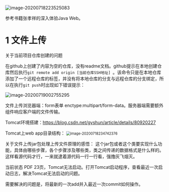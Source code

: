 ![image-20200718223525083](E:\git\gitLearn\Note4DeepintoJAVAWeb\note4DeepintoJavaWeb.assets\image-20200718223525083.png)

参考书籍张孝祥的深入体验Java Web。

# 1 文件上传

关于当前项目仓库创建的问题

在github上创建了内容为空的仓库，没有readme文档。github提示在本地创建仓库然后执行`git remote add origin [当前仓库SSH地址] `。该命令只是在本地仓库添加了一个远程仓库的标签，并没有将本地仓库的分支与远程仓库的分支绑定，所以在执行`git push`时出现如下错误提示：

![image-20200719002755295](E:\git\gitLearn\Note4DeepintoJAVAWeb\note4DeepintoJavaWeb.assets\image-20200719002755295.png)

文件上传浏览器端：form表单 enctype:multipart/form-data。服务器端需要额外组件响应客户端的文件传输。

Tomcat环境搭建：https://blog.csdn.net/gyshun/article/details/80920227

Tomcat上web app目录结构：
<img src="E:\git\gitLearn\Note4DeepintoJAVAWeb\note4DeepintoJavaWeb.assets\image-20200718234742376.png" alt="image-20200718234742376" style="zoom:80%;" />

关于文件上传jar包处理上传文件原理的感悟：
这个jar包或者这个类要实现什么功能，具体由哪些步骤，各个步骤涉及哪些类，类之间传递的数据格式是什么样的。这样看源代码才行，一来就逮着源代码一行一行看，强撸灰飞烟灭。

当前状态 PDF 23页，Tomcat无法启动。打开Tomcat启动程序，查看最近一次启动日志，解决Tomcat无法启动的问题。

需要解决的问题是，将最新的一次add并入最近一次commit如何操作。